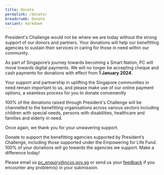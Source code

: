 ```yaml
---
title: Donate
permalink: /donate/
breadcrumb: Donate
variant: markdown
---
```

President's Challenge would not be where we are today without the strong support of our donors and partners. Your donations will help our benefitting agencies to sustain their services in caring for those in need within our community.

As part of Singapore’s journey towards becoming a Smart Nation, PC will move towards digital payments. We will no longer be accepting cheque and cash payments for donations with effect from **1 January 2024**.

Your support and partnership in uplifting the Singapore communities in need remain important to us, and please make use of our online payment options, a seamless process for you to donate conveniently 

100% of the donations raised through President's Challenge will be channelled to the benefitting organisations across various sectors including children with special needs, persons with disabilities, healthcare and families and elderly in need. 

Once again, we thank you for your unwavering support.

Donate to support the benefitting agencies supported by President’s Challenge, including those supported under the Empowering for Life Fund. 100% of your donations will go towards the agencies we support. Make a difference today! 

Please email us [ pc_enquiry@ncss.gov.sg]( pc_enquiry@ncss.gov.sg) or send us your [feedback](https://form.gov.sg/5e7c0d4734d8b200113b99be) if you encounter any problem(s) in your submission.